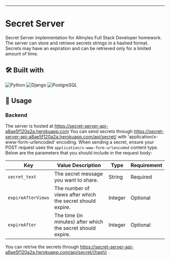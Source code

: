 ---
# Secret Server 
Secret Server implementation for Allmyles Full Stack Developer homework. The server can store and retrieve secrets strings in a hashed format. Secrets may have an expiration and can be retrieved only for a limited
amount of time. 

## 🛠️ Built with
![Python](https://img.shields.io/badge/Python-3776AB?style=for-the-badge&logo=python&logoColor=white)
![Django](https://img.shields.io/badge/Django-092E20?style=for-the-badge&logo=django&logoColor=white)
![PostgreSQL](https://img.shields.io/badge/PostgreSQL-316192?style=for-the-badge&logo=postgresql&logoColor=white)

## 🚀 Usage
### Backend
The server is hosted at https://secret-server-api-a8ae5f120a2a.herokuapp.com
You can send secrets through https://secret-server-api-a8ae5f120a2a.herokuapp.com/api/secret/ with 'application/x-www-form-urlencoded' encoding.
When sending a secret, ensure your POST request uses the `application/x-www-form-urlencoded` content type. Below are the parameters that you should include in the request body:

| Key               | Value Description                               | Type    | Requirement  |
|-------------------|-------------------------------------------------|---------|--------------|
| `secret_text`     | The secret message you want to share.           | String  | Required     |
| `expireAfterViews`| The number of views after which the secret should expire. | Integer | Optional     |
| `expireAfter`     | The time (in minutes) after which the secret should expire. | Integer | Optional     |

You can retrive the secrets through https://secret-server-api-a8ae5f120a2a.herokuapp.com/api/secret/{hash} .
